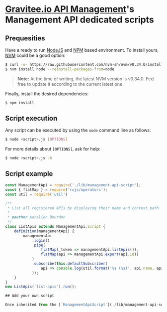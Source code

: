 # [Gravitee.io API Management](https://gravitee.io/products/apim/)'s Management API dedicated scripts

## Prequesities 

Have a ready to run [NodeJS](https://nodejs.org/en/) and [NPM](https://www.npmjs.com/) based environment.
To install yours, [NVM](https://github.com/nvm-sh/nvm) could be a good option:

```bash
$ curl -o- https://raw.githubusercontent.com/nvm-sh/nvm/v0.34.0/install.sh | bash
$ nvm install node --reinstall-packages-from=node
```

> **Note:** At the time of writing, the latest NVM version is v0.34.0. Feel free to update it according to the current latest one.

Finally, install the desired dependencies:

```bash
$ npm install
```

## Script execution

Any script can be executed by using the `node` command line as follows:

```bash
$ node <script>.js [OPTIONS]
```

For more details about `[OPTIONS]`, ask for help:
```bash
$ node <script>.js -h
```

## Script example

```js
const ManagementApi = require('./lib/management-api-script');
const { flatMap } = require('rxjs/operators');
const util = require('util')

/**
 * List all registered APIs by displaying their name and context path.
 * 
 * @author Aurelien Bourdon
 */
class ListApis extends ManagementApi.Script {
    definition(managementApi) {
        managementApi
            .login()
            .pipe(
                flatMap(_token => managementApi.listApis()),
                flatMap(api => managementApi.export(api.id))
            )
            .subscribe(this.defaultSubscriber(
                api => console.log(util.format('%s (%s)', api.name, api.proxy.context_path))
            ));
    }
}
new ListApis('list-apis').run();

## Add your own script

Once inherited from the [`ManagementApiScript`](./lib/management-api-script.js) class, a script only needs to define its execution by overridding the `ManagementApiScript#definition(ManagementApi)` method (see example above).